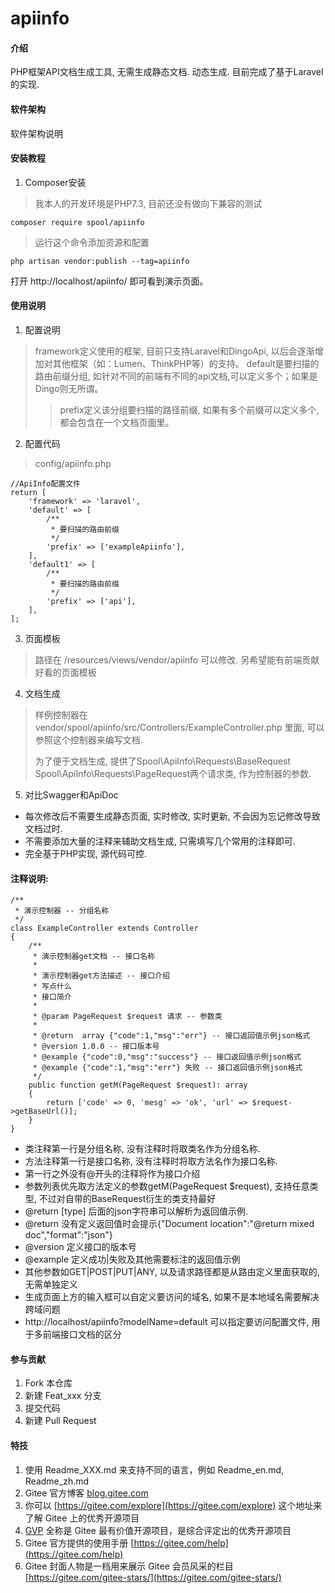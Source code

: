 # apiinfo

#### 介绍
PHP框架API文档生成工具, 无需生成静态文档. 动态生成. 目前完成了基于Laravel的实现. 

#### 软件架构
软件架构说明


#### 安装教程

1.  Composer安装

>我本人的开发环境是PHP7.3, 目前还没有做向下兼容的测试

```
composer require spool/apiinfo
```
>运行这个命令添加资源和配置
```
php artisan vendor:publish --tag=apiinfo
```
打开 http://localhost/apiinfo/ 即可看到演示页面。

#### 使用说明

1.  配置说明
>framework定义使用的框架, 目前只支持Laravel和DingoApi, 以后会逐渐增加对其他框架（如：Lumen、ThinkPHP等）的支持。
>default是要扫描的路由前缀分组, 如针对不同的前端有不同的api文档,可以定义多个；如果是Dingo则无所谓。
>>prefix定义该分组要扫描的路径前缀, 如果有多个前缀可以定义多个, 都会包含在一个文档页面里。
2.  配置代码
>config/apiinfo.php
```
//ApiInfo配置文件
return [
    'framework' => 'laravel',
    'default' => [
        /**
         * 要扫描的路由前缀
         */
        'prefix' => ['exampleApiinfo'],
    ],
    'default1' => [
        /**
         * 要扫描的路由前缀
         */
        'prefix' => ['api'],
    ],
];
```
3.  页面模板
>路径在 /resources/views/vendor/apiinfo 可以修改. 另希望能有前端贡献好看的页面模板

4.  文档生成
>样例控制器在 vendor/spool/apiinfo/src/Controllers/ExampleController.php 里面, 可以参照这个控制器来编写文档.
>
>为了便于文档生成, 提供了Spool\ApiInfo\Requests\BaseRequest Spool\ApiInfo\Requests\PageRequest两个请求类, 作为控制器的参数.

5.  对比Swagger和ApiDoc

+ 每次修改后不需要生成静态页面, 实时修改, 实时更新, 不会因为忘记修改导致文档过时.
+ 不需要添加大量的注释来辅助文档生成, 只需填写几个常用的注释即可.
+ 完全基于PHP实现, 源代码可控.

#### 注释说明:

~~~
/**
 * 演示控制器 -- 分组名称
 */
class ExampleController extends Controller
{
    /**
     * 演示控制器get文档 -- 接口名称
     *
     * 演示控制器get方法描述 -- 接口介绍
     * 写点什么
     * 接口简介
     *
     * @param PageRequest $request 请求 -- 参数类
     *
     * @return  array {"code":1,"msg":"err"} -- 接口返回值示例json格式
     * @version 1.0.0 -- 接口版本号
     * @example {"code":0,"msg":"success"} -- 接口返回值示例json格式
     * @example {"code":1,"msg":"err"} 失败 -- 接口返回值示例json格式
     */
    public function getM(PageRequest $request): array
    {
        return ['code' => 0, 'mesg' => 'ok', 'url' => $request->getBaseUrl()];
    }
}
~~~

+ 类注释第一行是分组名称, 没有注释时将取类名作为分组名称.
+ 方法注释第一行是接口名称, 没有注释时将取方法名作为接口名称.
+ 第一行之外没有@开头的注释将作为接口介绍
+ 参数列表优先取方法定义的参数getM(PageRequest $request), 支持任意类型, 不过对自带的BaseRequest衍生的类支持最好
+ @return [type] 后面的json字符串可以解析为返回值示例.
+ @return 没有定义返回值时会提示{"Document location":"@return mixed doc","format":"json"}
+ @version 定义接口的版本号
+ @example 定义成功|失败及其他需要标注的返回值示例
+ 其他参数如GET|POST|PUT|ANY, 以及请求路径都是从路由定义里面获取的, 无需单独定义
+ 生成页面上方的输入框可以自定义要访问的域名, 如果不是本地域名需要解决跨域问题
+ http://localhost/apiinfo?modelName=default 可以指定要访问配置文件, 用于多前端接口文档的区分

#### 参与贡献

1.  Fork 本仓库
2.  新建 Feat_xxx 分支
3.  提交代码
4.  新建 Pull Request


#### 特技

1.  使用 Readme\_XXX.md 来支持不同的语言，例如 Readme\_en.md, Readme\_zh.md
2.  Gitee 官方博客 [blog.gitee.com](https://blog.gitee.com)
3.  你可以 [https://gitee.com/explore](https://gitee.com/explore) 这个地址来了解 Gitee 上的优秀开源项目
4.  [GVP](https://gitee.com/gvp) 全称是 Gitee 最有价值开源项目，是综合评定出的优秀开源项目
5.  Gitee 官方提供的使用手册 [https://gitee.com/help](https://gitee.com/help)
6.  Gitee 封面人物是一档用来展示 Gitee 会员风采的栏目 [https://gitee.com/gitee-stars/](https://gitee.com/gitee-stars/)
